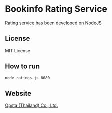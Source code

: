 # Bookinfo Rating Service

Rating service has been developed on NodeJS

## License

MIT License


## How to run

```bash
node ratings.js 8080
```

## Website

[Opsta (Thailand) Co., Ltd. ](https://www.opsta.co.th)
